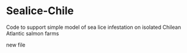 # Sealice-Chile
Code to support simple model of sea lice infestation on isolated Chilean Atlantic salmon farms


new file
